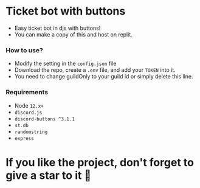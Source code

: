 # Ticket bot with buttons

- Easy ticket bot in djs with buttons!
- You can make a copy of this and host on replit.

### **How to use?**
- Modify the setting in the `config.json` file
- Download the repo, create a `.env` file, and add your `TOKEN` into it.
- You need to change guildOnly to your guild id or simply delete this line.

### Requirements
 - Node `12.x+`
 - `discord.js`
 - `discord-buttons ^3.1.1`
 - `st.db`
 - `randomstring`
 - `express`

# If you like the project, don't forget to give a star to it 🌟

